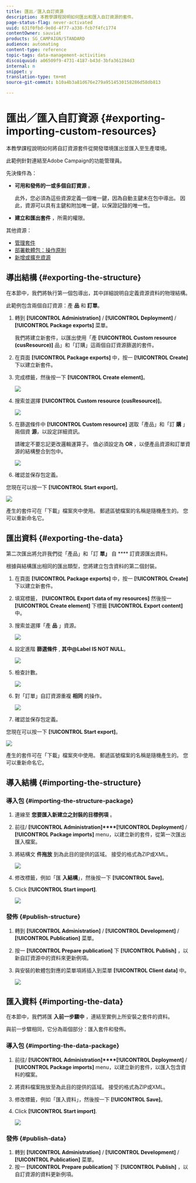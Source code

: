 ```yaml
---
title: 匯出／匯入自訂資源
description: 本教學課程說明如何匯出和匯入自訂資源的套件。
page-status-flag: never-activated
uuid: 631f0fbd-9e8d-4f77-a338-fcb7f4fc1774
contentOwner: sauviat
products: SG_CAMPAIGN/STANDARD
audience: automating
content-type: reference
topic-tags: data-management-activities
discoiquuid: a06509f9-4731-4187-b43d-3bfa361284d3
internal: n
snippet: y
translation-type: tm+mt
source-git-commit: b10a4b3a81d676e279a9514530158286d58db813

---
```



# 匯出／匯入自訂資源 {#exporting-importing-custom-resources}

本教學課程說明如何將自訂資源套件從開發環境匯出並匯入至生產環境。

此範例針對連結至Adobe Campaign的功能管理員。

先決條件為：

* **可用和發佈的一或多個自訂資源** 。

   此外，您必須為這些資源定義一個唯一鍵，因為自動主鍵未在包中導出。 因此，資源可以具有主鍵和附加唯一鍵，以保證記錄的唯一性。
* **建立和匯出套件** ，所需的權限。

其他資源：

* [管理套件](../../automating/using/managing-packages.md)
* [部署軟體包：操作原則](../../developing/using/data-model-concepts.md)
* [新增或擴充資源](../../developing/using/key-steps-to-add-a-resource.md)

## 導出結構 {#exporting-the-structure}

在本節中，我們將執行第一個包導出，其中詳細說明自定義資源資料的物理結構。

此範例包含兩個自訂資源：產 **品** 和 **訂單**。

1. 轉到 **[!UICONTROL Administration]** / **[!UICONTROL Deployment]** / **[!UICONTROL Package exports]** 菜單。

   我們將建立新套件，以匯出使用「產 **[!UICONTROL Custom resource (cusResource)]** 品」和「訂購」這兩個自訂資源篩選的套件。

1. 在頁面 **[!UICONTROL Package exports]** 中，按一 **[!UICONTROL Create]** 下以建立新套件。
1. 完成標籤，然後按一下 **[!UICONTROL Create element]**。

   ![](assets/cusresources_export1.png)

1. 搜索並選擇 **[!UICONTROL Custom resource (cusResource)]**。

   ![](assets/cusresources_export2.png)

1. 在篩選條件中 **[!UICONTROL Custom resource]** 選取「產品」和「訂 **購** 」兩個資 **源**，以設定詳細資訊。

   請確定不要忘記更改邏輯運算子。 值必須設定為 **OR** ，以便產品資源和訂單資源的結構整合到包中。

   ![](assets/cusresources_export3.png)

1. 確認並保存包定義。

您現在可以按一下 **[!UICONTROL Start export]**。

![](assets/cusresources_export4.png)

產生的套件可在「下載」檔案夾中使用。 郵遞區號檔案的名稱是隨機產生的。 您可以重新命名它。

## 匯出資料 {#exporting-the-data}

第二次匯出將允許我們從「產品」和「訂 **單」** 自 **** 訂資源匯出資料。

根據與結構匯出相同的匯出類型，您將建立包含資料的第二個封裝。

1. 在頁面 **[!UICONTROL Package exports]** 中，按一 **[!UICONTROL Create]** 下以建立新套件。
1. 填寫標籤， **[!UICONTROL Export data of my resources]** 然後按一 **[!UICONTROL Create element]** 下標籤 **[!UICONTROL Export content]** 中。
1. 搜索並選擇「產 **品** 」資源。

   ![](assets/cusresources_exportdata1.png)

1. 設定進階 **篩選條件** , **其中@Label IS NOT NULL**。

   ![](assets/cusresources_exportdata2.png)

1. 檢查計數。

   ![](assets/cusresources_exportdata3.png)

1. 對「訂單」自訂資源重複 **相同** 的操作。

   ![](assets/cusresources_exportdata4.png)

1. 確認並保存包定義。

您現在可以按一下 **[!UICONTROL Start export]**。

![](assets/cusresources_exportdata5.png)

產生的套件可在「下載」檔案夾中使用。 郵遞區號檔案的名稱是隨機產生的。 您可以重新命名它。

## 導入結構 {#importing-the-structure}

### 導入包 {#importing-the-structure-package}

1. 連線至 **您要匯入新建立之封裝的目標例項** 。
1. 前往/ **[!UICONTROL Administration]****[!UICONTROL Deployment]** / **[!UICONTROL Package imports]** menu，以建立新的套件，從第一次匯出匯入檔案。
1. 將結構文 **件拖放** 到為此目的提供的區域。 接受的格式為ZIP或XML。

   ![](assets/cusresources_import2.png)

1. 修改標籤，例如「匯 **入結構**」，然後按一下 **[!UICONTROL Save]**。
1. Click **[!UICONTROL Start import]**.

   ![](assets/cusresources_import3.png)

### 發佈 {#publish-structure}

1. 轉到 **[!UICONTROL Administration]** / **[!UICONTROL Development]** / **[!UICONTROL Publication]** 菜單。
1. 按一 **[!UICONTROL Prepare publication]** 下 **[!UICONTROL Publish]** ，以新自訂資源中的資料來更新例項。
1. 與安裝的軟體包對應的菜單項將插入到菜單 **[!UICONTROL Client data]** 中。

   ![](assets/cusresources_import1.png)

## 匯入資料 {#importing-the-data}

在本節中，我們將匯 **入前一步驟中** ，連結至實例上所安裝之套件的資料。

與前一步驟相同，它分為兩個部分：匯入套件和發佈。

### 導入包 {#importing-the-data-package}

1. 前往/ **[!UICONTROL Administration]****[!UICONTROL Deployment]** / **[!UICONTROL Package imports]** menu，以建立新的套件，以匯入包含資料的檔案。
1. 將資料檔案拖放至為此目的提供的區域。 接受的格式為ZIP或XML。
1. 修改標籤，例如「匯入資料」，然後按一下 **[!UICONTROL Save]**。
1. Click **[!UICONTROL Start import]**.

   ![](assets/cusresources_importdata.png)

### 發佈 {#publish-data}

1. 轉到 **[!UICONTROL Administration]** / **[!UICONTROL Development]** / **[!UICONTROL Publication]** 菜單。
1. 按一 **[!UICONTROL Prepare publication]** 下 **[!UICONTROL Publish]** ，以自訂資源的資料更新例項。
